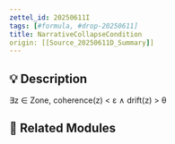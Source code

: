 ```yaml
---
zettel_id: 20250611I
tags: [#formula, #drop-20250611]
title: NarrativeCollapseCondition
origin: [[Source_20250611D_Summary]]
---
```


## 💡 Description
∃z ∈ Zone, coherence(z) < ε ∧ drift(z) > θ

## 🔗 Related Modules
<!-- Will be filled in during integration pass -->

